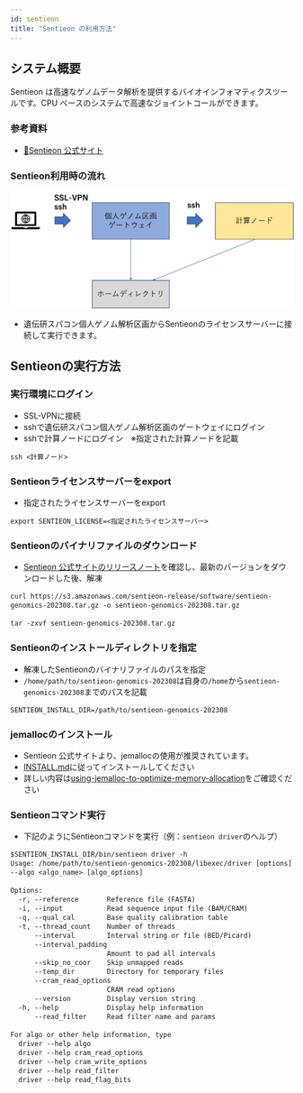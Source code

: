 ```yaml
---
id: sentieon
title: "Sentieon の利用方法"
---
```



## システム概要

Sentieon は高速なゲノムデータ解析を提供するバイオインフォマティクスツールです。CPU ベースのシステムで高速なジョイントコールができます。


### 参考資料

- [&#x1f517;<u>Sentieon 公式サイト</u>](https://support.sentieon.com/manual/)


### Sentieon利用時の流れ

![](sentieon.png)

- 遺伝研スパコン個人ゲノム解析区画からSentieonのライセンスサーバーに接続して実行できます。


## Sentieonの実行方法

### 実行環境にログイン
- SSL-VPNに接続
- sshで遺伝研スパコン個人ゲノム解析区画のゲートウェイにログイン
- sshで計算ノードにログイン　※指定された計算ノードを記載
```
ssh <計算ノード>
```

### Sentieonライセンスサーバーをexport
- 指定されたライセンスサーバーをexport
```
export SENTIEON_LICENSE=<指定されたライセンスサーバー>
```

### Sentieonのバイナリファイルのダウンロード
- [Sentieon 公式サイトのリリースノート](https://support.sentieon.com/manual/appendix/releasenotes/?highlight=aws)を確認し、最新のバージョンをダウンロードした後、解凍
```
curl https://s3.amazonaws.com/sentieon-release/software/sentieon-genomics-202308.tar.gz -o sentieon-genomics-202308.tar.gz

tar -zxvf sentieon-genomics-202308.tar.gz
```

### Sentieonのインストールディレクトリを指定
- 解凍したSentieonのバイナリファイルのパスを指定
- `/home/path/to/sentieon-genomics-202308`は自身の`/home`から`sentieon-genomics-202308`までのパスを記載
```
SENTIEON_INSTALL_DIR=/path/to/sentieon-genomics-202308
```

### jemallocのインストール
- Sentieon 公式サイトより、jemallocの使用が推奨されています。
- [INSTALL.md](https://github.com/jemalloc/jemalloc/blob/dev/INSTALL.md)に従ってインストールしてください
- 詳しい内容は[using-jemalloc-to-optimize-memory-allocation](https://support.sentieon.com/appnotes/jemalloc/#using-jemalloc-to-optimize-memory-allocation)をご確認ください

### Sentieonコマンド実行
- 下記のようにSentieonコマンドを実行（例：`sentieon driver`のヘルプ）
```
$SENTIEON_INSTALL_DIR/bin/sentieon driver -h
Usage: /home/path/to/sentieon-genomics-202308/libexec/driver [options] --algo <algo_name> [algo_options]

Options:
  -r, --reference       Reference file (FASTA)
  -i, --input           Read sequence input file (BAM/CRAM)
  -q, --qual_cal        Base quality calibration table
  -t, --thread_count    Number of threads
      --interval        Interval string or file (BED/Picard)
      --interval_padding
                        Amount to pad all intervals
      --skip_no_coor    Skip unmapped reads
      --temp_dir        Directory for temporary files
      --cram_read_options
                        CRAM read options
      --version         Display version string
  -h, --help            Display help information
      --read_filter     Read filter name and params

For algo or other help information, type
  driver --help algo
  driver --help cram_read_options
  driver --help cram_write_options
  driver --help read_filter
  driver --help read_flag_bits
```
